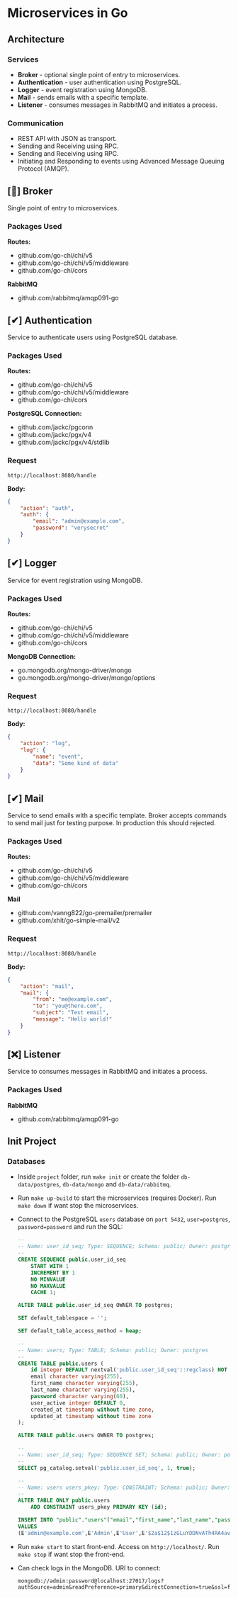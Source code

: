 # Microservices in Go

## Architecture

### Services

- **Broker** -  optional single point of entry to microservices.
- **Authentication** - user authentication using PostgreSQL.
- **Logger** - event registration using MongoDB.
- **Mail** - sends emails with a specific template.
- **Listener** - consumes messages in RabbitMQ and initiates a process.

### Communication

- REST API with JSON as transport.
- Sending and Receiving using RPC.
- Sending and Receiving using RPC.
- Initiating and Responding to events using Advanced Message Queuing Protocol (AMQP).

## [📌] Broker
Single point of entry to microservices.

### Packages Used
**Routes:**
- github.com/go-chi/chi/v5
- github.com/go-chi/chi/v5/middleware
- github.com/go-chi/cors

**RabbitMQ**
- github.com/rabbitmq/amqp091-go

## [✔] Authentication
Service to authenticate users using PostgreSQL database.

### Packages Used
**Routes:**
- github.com/go-chi/chi/v5
- github.com/go-chi/chi/v5/middleware
- github.com/go-chi/cors

**PostgreSQL Connection:**
- github.com/jackc/pgconn
- github.com/jackc/pgx/v4
- github.com/jackc/pgx/v4/stdlib

### Request
`http://localhost:8080/handle`

**Body:**
```json
{
    "action": "auth",
    "auth": {
        "email": "admin@example.com",
        "password": "verysecret"
    }
}
```

## [✔] Logger
Service for event registration using MongoDB.

### Packages Used
**Routes:**
- github.com/go-chi/chi/v5
- github.com/go-chi/chi/v5/middleware
- github.com/go-chi/cors

**MongoDB Connection:**
- go.mongodb.org/mongo-driver/mongo
- go.mongodb.org/mongo-driver/mongo/options

### Request
`http://localhost:8080/handle`

**Body:**
```json
{
    "action": "log",
    "log": {
        "name": "event",
        "data": "Some kind of data"
    }
}
```

## [✔] Mail
Service to send emails with a specific template.
Broker accepts commands to send mail just for testing purpose. In production this should rejected.

### Packages Used
**Routes:**
- github.com/go-chi/chi/v5
- github.com/go-chi/chi/v5/middleware
- github.com/go-chi/cors

**Mail**
- github.com/vanng822/go-premailer/premailer
- github.com/xhit/go-simple-mail/v2

### Request
`http://localhost:8080/handle`

**Body:**
```json
{
    "action": "mail",
    "mail": {
        "from": "me@example.com",
        "to": "you@there.com",
        "subject": "Test email",
        "message": "Hello world!"
    }
}
```

## [❌] Listener
Service to consumes messages in RabbitMQ and initiates a process.

### Packages Used
**RabbitMQ**
- github.com/rabbitmq/amqp091-go

## Init Project
### Databases
- Inside `project` folder, run `make init` or create the folder `db-data/postgres`, `db-data/mongo` and `db-data/rabbitmq`.

- Run `make up-build` to start the microservices (requires Docker). Run `make down` if want stop the microservices.

- Connect to the PostgreSQL `users` database on `port 5432`, `user=postgres`, `password=password` and run the SQL:

    ```sql
    --
    -- Name: user_id_seq; Type: SEQUENCE; Schema: public; Owner: postgres
    --
    CREATE SEQUENCE public.user_id_seq
        START WITH 1
        INCREMENT BY 1
        NO MINVALUE
        NO MAXVALUE
        CACHE 1;

    ALTER TABLE public.user_id_seq OWNER TO postgres;

    SET default_tablespace = '';

    SET default_table_access_method = heap;

    --
    -- Name: users; Type: TABLE; Schema: public; Owner: postgres
    --
    CREATE TABLE public.users (
        id integer DEFAULT nextval('public.user_id_seq'::regclass) NOT NULL,
        email character varying(255),
        first_name character varying(255),
        last_name character varying(255),
        password character varying(60),
        user_active integer DEFAULT 0,
        created_at timestamp without time zone,
        updated_at timestamp without time zone
    );

    ALTER TABLE public.users OWNER TO postgres;

    --
    -- Name: user_id_seq; Type: SEQUENCE SET; Schema: public; Owner: postgres
    --
    SELECT pg_catalog.setval('public.user_id_seq', 1, true);

    --
    -- Name: users users_pkey; Type: CONSTRAINT; Schema: public; Owner: postgres
    --
    ALTER TABLE ONLY public.users
        ADD CONSTRAINT users_pkey PRIMARY KEY (id);

    INSERT INTO "public"."users"("email","first_name","last_name","password","user_active","created_at","updated_at")
    VALUES
    (E'admin@example.com',E'Admin',E'User',E'$2a$12$1zGLuYDDNvATh4RA4avbKuheAMpb1svexSzrQm7up.bnpwQHs0jNe',1,E'2022-03-14 00:00:00',E'2022-03-14 00:00:00');
    ```

- Run `make start` to start front-end. Access on `http://localhost/`. Run `make stop` if want stop the front-end.

- Can check logs in the MongoDB. URI to connect: 
    ```
    mongodb://admin:password@localhost:27017/logs?authSource=admin&readPreference=primary&directConnection=true&ssl=false
    ```